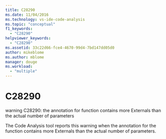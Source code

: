 ```yaml
---
title: C28290
ms.date: 11/04/2016
ms.technology: vs-ide-code-analysis
ms.topic: "conceptual"
f1_keywords:
  - "C28290"
helpviewer_keywords:
  - "C28290"
ms.assetid: 33c22d66-fce4-4670-99d4-7bd147dd05d0
author: mikeblome
ms.author: mblome
manager: douge
ms.workload:
  - "multiple"
---
```

# C28290
warning C28290: the annotation for function contains more Externals than the actual number of parameters

 The Code Analysis tool reports this warning when the annotation for the function contains more Externals than the actual number of parameters.